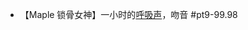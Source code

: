 - 【Maple 锁骨女神】一小时的[呼吸声](https://m.youtube.com/channel/UCuld6KnR1r-hCsmiXZcZtCg/videos?sort=da&flow=list&view=0)，吻音 #pt9-99.98
